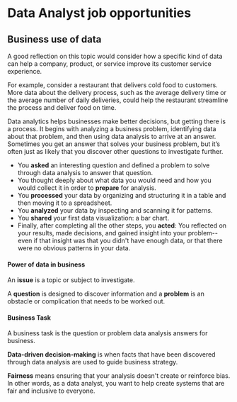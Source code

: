 # Data Analyst job opportunities

## Business use of data

A good reflection on this topic would consider how a specific kind of data can help a company, product, or service improve its customer service experience.

For example, consider a restaurant that delivers cold food to customers. More data about the delivery process, such as the average delivery time or the average number of daily deliveries, could help the restaurant streamline the process and deliver food on time.

Data analytics helps businesses make better decisions, but getting there is a process. It begins with analyzing a business problem, identifying data about that problem, and then using data analysis to arrive at an answer. Sometimes you get an answer that solves your business problem, but it’s often just as likely that you discover other questions to investigate further.



* You **asked** an interesting question and defined a problem to solve through data analysis to answer that question.&#x20;
* You thought deeply about what data you would need and how you would collect it in order to **prepare** for analysis.
* You **processed** your data by organizing and structuring it in a table and then moving it to a spreadsheet.&#x20;
* You **analyzed** your data by inspecting and scanning it for patterns.
* You **shared** your first data visualization: a bar chart.
* Finally, after completing all the other steps, you **acted**: You reflected on your results, made decisions, and gained insight into your problem--even if that insight was that you didn't have enough data, or that there were no obvious patterns in your data.&#x20;

#### Power of data in business

An **issue** is a topic or subject to investigate.&#x20;

A **question** is designed to discover information and a **problem** is an obstacle or complication that needs to be worked out.

#### Business Task

A business task is the question or problem data analysis answers for business.

**Data-driven decision-making** is when facts that have been discovered through data analysis are used to guide business strategy.

**Fairness** means ensuring that your analysis doesn't create or reinforce bias. In other words, as a data analyst, you want to help create systems that are fair and inclusive to everyone.

